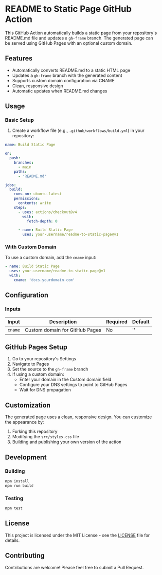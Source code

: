 # README to Static Page GitHub Action

This GitHub Action automatically builds a static page from your repository's README.md file and updates a `gh-frame` branch. The generated page can be served using GitHub Pages with an optional custom domain.

## Features

- Automatically converts README.md to a static HTML page
- Updates a `gh-frame` branch with the generated content
- Supports custom domain configuration via CNAME
- Clean, responsive design
- Automatic updates when README.md changes

## Usage

### Basic Setup

1. Create a workflow file (e.g., `.github/workflows/build.yml`) in your repository:

```yaml
name: Build Static Page

on:
  push:
    branches:
      - main
    paths:
      - 'README.md'

jobs:
  build:
    runs-on: ubuntu-latest
    permissions:
      contents: write
    steps:
      - uses: actions/checkout@v4
        with:
          fetch-depth: 0

      - name: Build Static Page
        uses: your-username/readme-to-static-page@v1
```

### With Custom Domain

To use a custom domain, add the `cname` input:

```yaml
- name: Build Static Page
  uses: your-username/readme-to-static-page@v1
  with:
    cname: 'docs.yourdomain.com'
```

## Configuration

### Inputs

| Input | Description | Required | Default |
|-------|-------------|----------|---------|
| `cname` | Custom domain for GitHub Pages | No | '' |

## GitHub Pages Setup

1. Go to your repository's Settings
2. Navigate to Pages
3. Set the source to the `gh-frame` branch
4. If using a custom domain:
   - Enter your domain in the Custom domain field
   - Configure your DNS settings to point to GitHub Pages
   - Wait for DNS propagation

## Customization

The generated page uses a clean, responsive design. You can customize the appearance by:

1. Forking this repository
2. Modifying the `src/styles.css` file
3. Building and publishing your own version of the action

## Development

### Building

```bash
npm install
npm run build
```

### Testing

```bash
npm test
```

## License

This project is licensed under the MIT License - see the [LICENSE](LICENSE) file for details.

## Contributing

Contributions are welcome! Please feel free to submit a Pull Request. 